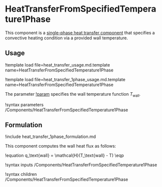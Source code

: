 # HeatTransferFromSpecifiedTemperature1Phase

This component is a
[single-phase heat transfer component](thermal_hydraulics/component_groups/heat_transfer_1phase.md)
that specifies a convective heating condition via a provided wall temperature.

## Usage

!template load file=heat_transfer_usage.md.template name=HeatTransferFromSpecifiedTemperature1Phase

!template load file=heat_transfer_1phase_usage.md.template name=HeatTransferFromSpecifiedTemperature1Phase

The parameter [!param](/Components/HeatTransferFromSpecifiedTemperature1Phase/T_wall)
specifies the wall temperature function $T_\text{wall}$.

!syntax parameters /Components/HeatTransferFromSpecifiedTemperature1Phase

## Formulation

!include heat_transfer_1phase_formulation.md

This component computes the wall heat flux as follows:

!equation
q_\text{wall} = \mathcal{H}(T_\text{wall} - T) \eqp

!syntax inputs /Components/HeatTransferFromSpecifiedTemperature1Phase

!syntax children /Components/HeatTransferFromSpecifiedTemperature1Phase
